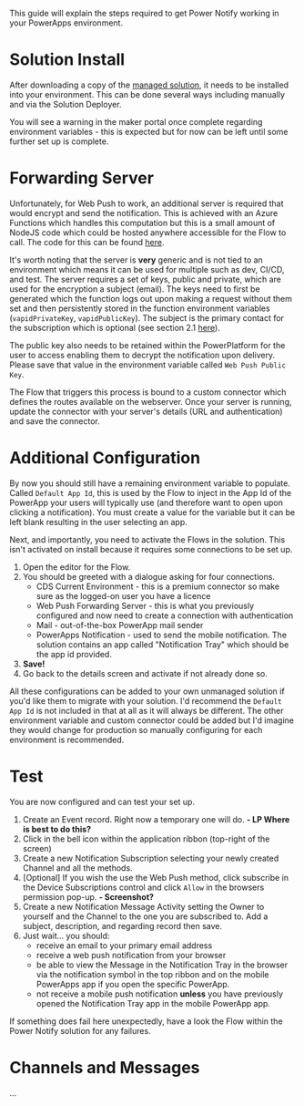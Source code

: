 This guide will explain the steps required to get Power Notify working in your PowerApps environment. 

# Solution Install 
After downloading a copy of the [managed solution](), it needs to be installed into your environment. This can be done several ways including manually and via the Solution Deployer.

You will see a warning in the maker portal once complete regarding environment variables - this is expected but for now can be left until some further set up is complete. 


# Forwarding Server
Unfortunately, for Web Push to work, an additional server is required that would encrypt and send the notification. This is achieved with an Azure Functions which handles this computation but this is a small amount of NodeJS code which could be hosted anywhere accessible for the Flow to call. The code for this can be found [here](https://dev.azure.com/tdashworth/Power%20Notify/_git/power-notify?path=%2FAzure). 

It's worth noting that the server is **very** generic and is not tied to an environment which means it can be used for multiple such as dev, CI/CD, and test. The server requires a set of keys, public and private, which are used for the encryption a subject (email). The keys need to first be generated which the function logs out upon making a request without them set and then persistently stored in the function environment variables (`vapidPrivateKey`, `vapidPublicKey`). The subject is the primary contact for the subscription which is optional (see section 2.1 [here](https://datatracker.ietf.org/doc/rfc8292/?include_text=1)).

The public key also needs to be retained within the PowerPlatform for the user to access enabling them to decrypt the notification upon delivery. Please save that value in the environment variable called `Web Push Public Key`.

The Flow that triggers this process is bound to a custom connector which defines the routes available on the webserver. Once your server is running, update the connector with your server's details (URL and authentication) and save the connector. 

# Additional Configuration
By now you should still have a remaining environment variable to populate. Called `Default App Id`, this is used by the Flow to inject in the App Id of the PowerApp your users will typically use (and therefore want to open upon clicking a notification). You must create a value for the variable but it can be left blank resulting in the user selecting an app.

Next, and importantly, you need to activate the Flows in the solution. This isn't activated on install because it requires some connections to be set up. 
1) Open the editor for the Flow.
2) You should be greeted with a dialogue asking for four connections.
   - CDS Current Environment - this is a premium connector so make sure as the logged-on user you have a licence
   - Web Push Forwarding Server - this is what you previously configured and now need to create a connection with authentication
   - Mail - out-of-the-box PowerApp mail sender
   - PowerApps Notification - used to send the mobile notification. The solution contains an app called "Notification Tray" which should be the app id provided.
3) **Save!**
4) Go back to the details screen and activate if not already done so. 


All these configurations can be added to your own unmanaged solution if you'd like them to migrate with your solution. I'd recommend the `Default App Id` is not included in that at all as it will always be different. The other environment variable and custom connector could be added but I'd imagine they would change for production so manually configuring for each environment is recommended.


# Test
You are now configured and can test your set up.
1) Create an Event record. Right now a temporary one will do. **- LP Where is best to do this?**
2) Click in the bell icon within the application ribbon (top-right of the screen) 
3) Create a new Notification Subscription selecting your newly created Channel and all the methods.
4) [Optional] If you wish the use the Web Push method, click subscribe in the Device Subscriptions control and click `Allow` in the browsers permission pop-up. **- Screenshot?**
5) Create a new Notification Message Activity setting the Owner to yourself and the Channel to the one you are subscribed to. Add a subject, description, and regarding record then save.
6) Just wait... you should:
   - receive an email to your primary email address
   - receive a web push notification from your browser
   - be able to view the Message in the Notification Tray in the browser via the notification symbol in the top ribbon and on the mobile PowerApps app if you open the specific PowerApp.
   - not receive a mobile push notification **unless** you have previously opened the Notification Tray app in the mobile PowerApp app. 

If something does fail here unexpectedly, have a look the Flow within the Power Notify solution for any failures.

# Channels and Messages
...
